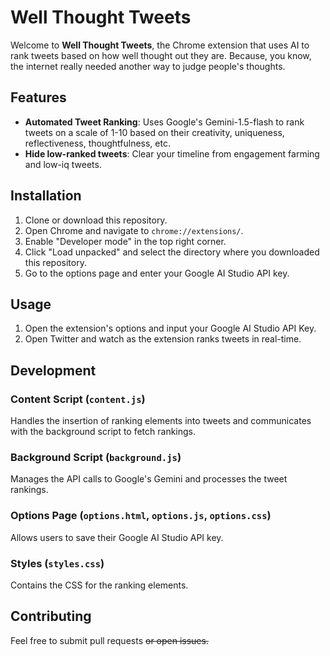 # Well Thought Tweets

Welcome to **Well Thought Tweets**, the Chrome extension that uses AI to rank tweets based on how well thought out they are. Because, you know, the internet really needed another way to judge people's thoughts.

## Features

- **Automated Tweet Ranking**: Uses Google's Gemini-1.5-flash to rank tweets on a scale of 1-10 based on their creativity, uniqueness, reflectiveness, thoughtfulness, etc. 
- **Hide low-ranked tweets**: Clear your timeline from engagement farming and low-iq tweets. 

## Installation

1. Clone or download this repository.
2. Open Chrome and navigate to `chrome://extensions/`.
3. Enable "Developer mode" in the top right corner.
4. Click "Load unpacked" and select the directory where you downloaded this repository.
5. Go to the options page and enter your Google AI Studio API key.

## Usage
1. Open the extension's options and input your Google AI Studio API Key. 
2. Open Twitter and watch as the extension ranks tweets in real-time.


## Development

### Content Script (`content.js`)

Handles the insertion of ranking elements into tweets and communicates with the background script to fetch rankings.

### Background Script (`background.js`)

Manages the API calls to Google's Gemini and processes the tweet rankings. 

### Options Page (`options.html`, `options.js`, `options.css`)

Allows users to save their Google AI Studio API key.

### Styles (`styles.css`)

Contains the CSS for the ranking elements. 

## Contributing

Feel free to submit pull requests ~~or open issues.~~

